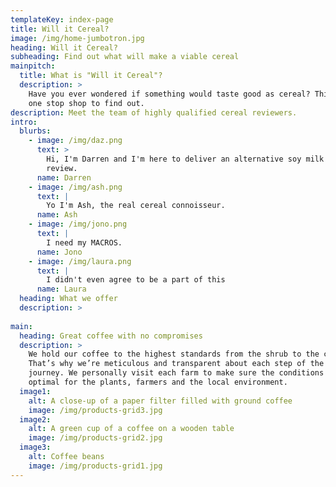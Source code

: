 ```yaml
---
templateKey: index-page
title: Will it Cereal?
image: /img/home-jumbotron.jpg
heading: Will it Cereal?
subheading: Find out what will make a viable cereal
mainpitch:
  title: What is "Will it Cereal"?
  description: >
    Have you ever wondered if something would taste good as cereal? This is your
    one stop shop to find out.
description: Meet the team of highly qualified cereal reviewers.
intro:
  blurbs:
    - image: /img/daz.png
      text: >
        Hi, I'm Darren and I'm here to deliver an alternative soy milk based
        review.
      name: Darren
    - image: /img/ash.png
      text: |
        Yo I'm Ash, the real cereal connoisseur.
      name: Ash
    - image: /img/jono.png
      text: |
        I need my MACROS.
      name: Jono
    - image: /img/laura.png
      text: |
        I didn't even agree to be a part of this
      name: Laura
  heading: What we offer
  description: >
    
main:
  heading: Great coffee with no compromises
  description: >
    We hold our coffee to the highest standards from the shrub to the cup.
    That’s why we’re meticulous and transparent about each step of the coffee’s
    journey. We personally visit each farm to make sure the conditions are
    optimal for the plants, farmers and the local environment.
  image1:
    alt: A close-up of a paper filter filled with ground coffee
    image: /img/products-grid3.jpg
  image2:
    alt: A green cup of a coffee on a wooden table
    image: /img/products-grid2.jpg
  image3:
    alt: Coffee beans
    image: /img/products-grid1.jpg
---
```

